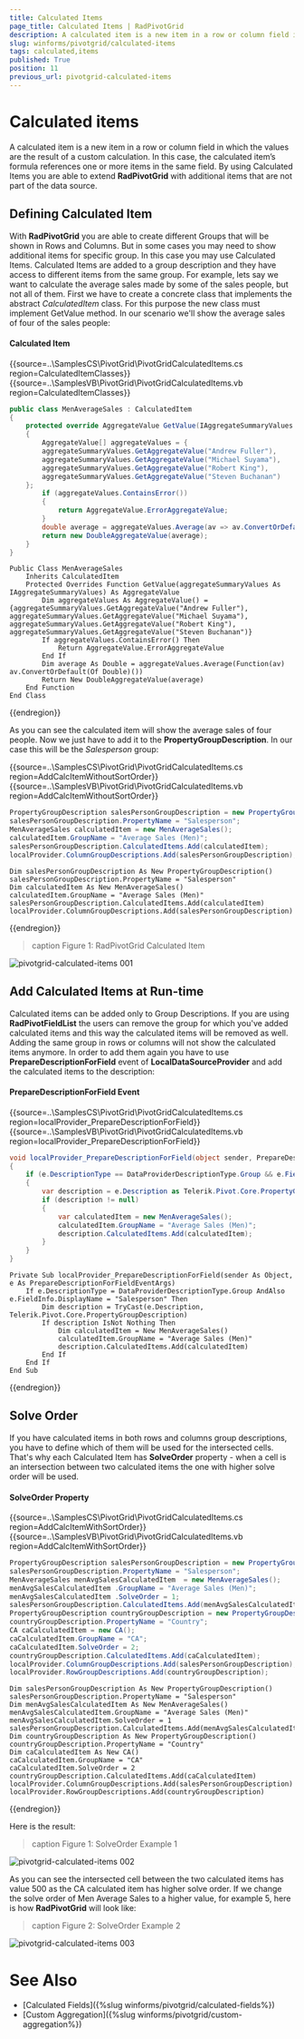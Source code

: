 ```yaml
---
title: Calculated Items
page_title: Calculated Items | RadPivotGrid
description: A calculated item is a new item in a row or column field in which the values are the result of a custom calculation. 
slug: winforms/pivotgrid/calculated-items
tags: calculated,items
published: True
position: 11
previous_url: pivotgrid-calculated-items
---
```


# Calculated items

A calculated item is a new item in a row or column field in which the values are the result of a custom calculation. In this case, the calculated item’s formula references one or more items in the same field. By using Calculated Items you are able to extend __RadPivotGrid__ with additional items that are not part of the data source.

## Defining Calculated Item

With __RadPivotGrid__ you are able to create different Groups that will be shown in Rows and Columns. But in some cases you may need to show additional items for specific group. In this case you may use Calculated Items. Calculated Items are added to a group description and they have access to different items from the same group. For example, lets say we want to calculate the average sales made by some of the sales people, but not all of them. First we have to create a concrete class that implements the abstract *CalculatedItem* class. For this purpose the new class must implement GetValue method. In our scenario we'll show the average sales of four of the sales people:

#### Calculated Item

{{source=..\SamplesCS\PivotGrid\PivotGridCalculatedItems.cs region=CalculatedItemClasses}} 
{{source=..\SamplesVB\PivotGrid\PivotGridCalculatedItems.vb region=CalculatedItemClasses}} 

````C#
public class MenAverageSales : CalculatedItem
{
    protected override AggregateValue GetValue(IAggregateSummaryValues aggregateSummaryValues)
    {
        AggregateValue[] aggregateValues = {
        aggregateSummaryValues.GetAggregateValue("Andrew Fuller"),
        aggregateSummaryValues.GetAggregateValue("Michael Suyama"),
        aggregateSummaryValues.GetAggregateValue("Robert King"),
        aggregateSummaryValues.GetAggregateValue("Steven Buchanan")
    };
        if (aggregateValues.ContainsError())
        {
            return AggregateValue.ErrorAggregateValue;
        }
        double average = aggregateValues.Average(av => av.ConvertOrDefault<double>());
        return new DoubleAggregateValue(average);
    }
}

````
````VB.NET
Public Class MenAverageSales
    Inherits CalculatedItem
    Protected Overrides Function GetValue(aggregateSummaryValues As IAggregateSummaryValues) As AggregateValue
        Dim aggregateValues As AggregateValue() = {aggregateSummaryValues.GetAggregateValue("Andrew Fuller"), aggregateSummaryValues.GetAggregateValue("Michael Suyama"), aggregateSummaryValues.GetAggregateValue("Robert King"), aggregateSummaryValues.GetAggregateValue("Steven Buchanan")}
        If aggregateValues.ContainsError() Then
            Return AggregateValue.ErrorAggregateValue
        End If
        Dim average As Double = aggregateValues.Average(Function(av) av.ConvertOrDefault(Of Double)())
        Return New DoubleAggregateValue(average)
    End Function
End Class

````

{{endregion}} 

As you can see the calculated item will show the average sales of four people. Now we just have to add it to the **PropertyGroupDescription**. In our case this will be the *Salesperson* group:

{{source=..\SamplesCS\PivotGrid\PivotGridCalculatedItems.cs region=AddCalcItemWithoutSortOrder}} 
{{source=..\SamplesVB\PivotGrid\PivotGridCalculatedItems.vb region=AddCalcItemWithoutSortOrder}} 

````C#
PropertyGroupDescription salesPersonGroupDescription = new PropertyGroupDescription();
salesPersonGroupDescription.PropertyName = "Salesperson";
MenAverageSales calculatedItem = new MenAverageSales();
calculatedItem.GroupName = "Average Sales (Men)";
salesPersonGroupDescription.CalculatedItems.Add(calculatedItem);
localProvider.ColumnGroupDescriptions.Add(salesPersonGroupDescription);

````
````VB.NET
Dim salesPersonGroupDescription As New PropertyGroupDescription()
salesPersonGroupDescription.PropertyName = "Salesperson"
Dim calculatedItem As New MenAverageSales()
calculatedItem.GroupName = "Average Sales (Men)"
salesPersonGroupDescription.CalculatedItems.Add(calculatedItem)
localProvider.ColumnGroupDescriptions.Add(salesPersonGroupDescription)

````

{{endregion}}

>caption Figure 1: RadPivotGrid Calculated Item

![pivotgrid-calculated-items 001](images/pivotgrid-calculated-items001.png)

## Add Calculated Items at Run-time

Calculated items can be added only to Group Descriptions. If you are using __RadPivotFieldList__ the users can remove the group for which you've added calculated items and this way the calculated items will be removed as well. Adding the same group in rows or columns will not show the calculated items anymore. In order to add them again you have to use **PrepareDescriptionForField** event of **LocalDataSourceProvider** and add the calculated items to the description:

#### PrepareDescriptionForField Event

{{source=..\SamplesCS\PivotGrid\PivotGridCalculatedItems.cs region=localProvider_PrepareDescriptionForField}} 
{{source=..\SamplesVB\PivotGrid\PivotGridCalculatedItems.vb region=localProvider_PrepareDescriptionForField}} 

````C#
void localProvider_PrepareDescriptionForField(object sender, PrepareDescriptionForFieldEventArgs e)
{
    if (e.DescriptionType == DataProviderDescriptionType.Group && e.FieldInfo.DisplayName == "Salesperson")
    {
        var description = e.Description as Telerik.Pivot.Core.PropertyGroupDescription;
        if (description != null)
        {
            var calculatedItem = new MenAverageSales();
            calculatedItem.GroupName = "Average Sales (Men)";
            description.CalculatedItems.Add(calculatedItem);
        }
    }
}

````
````VB.NET
Private Sub localProvider_PrepareDescriptionForField(sender As Object, e As PrepareDescriptionForFieldEventArgs)
    If e.DescriptionType = DataProviderDescriptionType.Group AndAlso e.FieldInfo.DisplayName = "Salesperson" Then
        Dim description = TryCast(e.Description, Telerik.Pivot.Core.PropertyGroupDescription)
        If description IsNot Nothing Then
            Dim calculatedItem = New MenAverageSales()
            calculatedItem.GroupName = "Average Sales (Men)"
            description.CalculatedItems.Add(calculatedItem)
        End If
    End If
End Sub

````

{{endregion}} 

## Solve Order

If you have calculated items in both rows and columns group descriptions, you have to define which of them will be used for the intersected cells. That's why each Calculated Item has **SolveOrder** property - when a cell is an intersection between two calculated items the one with higher solve order will be used.

#### SolveOrder Property

{{source=..\SamplesCS\PivotGrid\PivotGridCalculatedItems.cs region=AddCalcItemWithSortOrder}} 
{{source=..\SamplesVB\PivotGrid\PivotGridCalculatedItems.vb region=AddCalcItemWithSortOrder}} 

````C#
PropertyGroupDescription salesPersonGroupDescription = new PropertyGroupDescription();
salesPersonGroupDescription.PropertyName = "Salesperson";
MenAverageSales menAvgSalesCalculatedItem  = new MenAverageSales();
menAvgSalesCalculatedItem .GroupName = "Average Sales (Men)";
menAvgSalesCalculatedItem .SolveOrder = 1;
salesPersonGroupDescription.CalculatedItems.Add(menAvgSalesCalculatedItem);
PropertyGroupDescription countryGroupDescription = new PropertyGroupDescription();
countryGroupDescription.PropertyName = "Country";
CA caCalculatedItem = new CA();
caCalculatedItem.GroupName = "CA";
caCalculatedItem.SolveOrder = 2;
countryGroupDescription.CalculatedItems.Add(caCalculatedItem);
localProvider.ColumnGroupDescriptions.Add(salesPersonGroupDescription);
localProvider.RowGroupDescriptions.Add(countryGroupDescription);

````
````VB.NET
Dim salesPersonGroupDescription As New PropertyGroupDescription()
salesPersonGroupDescription.PropertyName = "Salesperson"
Dim menAvgSalesCalculatedItem As New MenAverageSales()
menAvgSalesCalculatedItem.GroupName = "Average Sales (Men)"
menAvgSalesCalculatedItem.SolveOrder = 1
salesPersonGroupDescription.CalculatedItems.Add(menAvgSalesCalculatedItem)
Dim countryGroupDescription As New PropertyGroupDescription()
countryGroupDescription.PropertyName = "Country"
Dim caCalculatedItem As New CA()
caCalculatedItem.GroupName = "CA"
caCalculatedItem.SolveOrder = 2
countryGroupDescription.CalculatedItems.Add(caCalculatedItem)
localProvider.ColumnGroupDescriptions.Add(salesPersonGroupDescription)
localProvider.RowGroupDescriptions.Add(countryGroupDescription)

````

{{endregion}}

Here is the result: 

>caption Figure 1: SolveOrder Example 1

![pivotgrid-calculated-items 002](images/pivotgrid-calculated-items002.png)

As you can see the intersected cell between the two calculated items has value 500 as the CA calculated item has higher solve order. If we change the solve order of Men Average Sales to a higher value, for example 5, here is how __RadPivotGrid__ will look like:

>caption Figure 2: SolveOrder Example 2

![pivotgrid-calculated-items 003](images/pivotgrid-calculated-items003.png)

# See Also

* [Calculated Fields]({%slug winforms/pivotgrid/calculated-fields%})
* [Custom Aggregation]({%slug winforms/pivotgrid/custom-aggregation%})